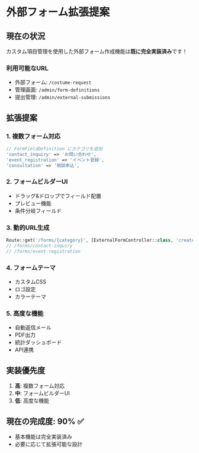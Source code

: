 # 外部フォーム拡張提案

## 現在の状況
カスタム項目管理を使用した外部フォーム作成機能は**既に完全実装済み**です！

### 利用可能なURL
- 外部フォーム: `/costume-request` 
- 管理画面: `/admin/form-definitions`
- 提出管理: `/admin/external-submissions`

## 拡張提案

### 1. 複数フォーム対応
```php
// FormFieldDefinition にカテゴリを追加
'contact_inquiry' => 'お問い合わせ',
'event_registration' => 'イベント登録',
'consultation' => '相談申込',
```

### 2. フォームビルダーUI
- ドラッグ&ドロップでフィールド配置
- プレビュー機能
- 条件分岐フィールド

### 3. 動的URL生成
```php
Route::get('/forms/{category}', [ExternalFormController::class, 'createByCategory']);
// /forms/contact-inquiry
// /forms/event-registration
```

### 4. フォームテーマ
- カスタムCSS
- ロゴ設定
- カラーテーマ

### 5. 高度な機能
- 自動返信メール
- PDF出力
- 統計ダッシュボード
- API連携

## 実装優先度
1. **高**: 複数フォーム対応
2. **中**: フォームビルダーUI
3. **低**: 高度な機能

## 現在の完成度: 90% ✅
- 基本機能は完全実装済み
- 必要に応じて拡張可能な設計

